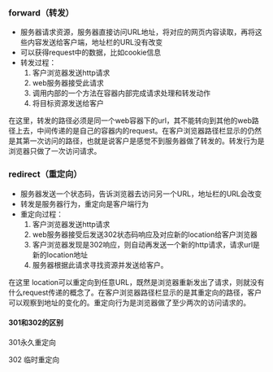 ### forward（转发）

- 服务器请求资源，服务器直接访问URL地址，将对应的网页内容读取，再将这些内容发送给客户端，地址栏的URL没有改变
- 可以获得request中的数据，比如cookie信息
- 转发过程：
  1. 客户浏览器发送http请求
  2. web服务器接受此请求
  3. 调用内部的一个方法在容器内部完成请求处理和转发动作
  4. 将目标资源发送给客户

在这里，转发的路径必须是同一个web容器下的url，其不能转向到其他的web路径上去，中间传递的是自己的容器内的request。在客户浏览器路径栏显示的仍然是其第一次访问的路径，也就是说客户是感觉不到服务器做了转发的。转发行为是浏览器只做了一次访问请求。



### redirect（重定向）

- 服务器发送一个状态码，告诉浏览器去访问另一个URL，地址栏的URL会改变
- 转发是服务器行为，重定向是客户端行为
- 重定向过程：
  1. 客户浏览器发送http请求
  2. web服务器接受后发送302状态码响应及对应新的location给客户浏览器
  3. 客户浏览器发现是302响应，则自动再发送一个新的http请求，请求url是新的location地址
  4. 服务器根据此请求寻找资源并发送给客户。

在这里 location可以重定向到任意URL，既然是浏览器重新发出了请求，则就没有什么request传递的概念了。在客户浏览器路径栏显示的是其重定向的路径，客户可以观察到地址的变化的。重定向行为是浏览器做了至少两次的访问请求的。

#### 301和302的区别

301永久重定向

302 临时重定向